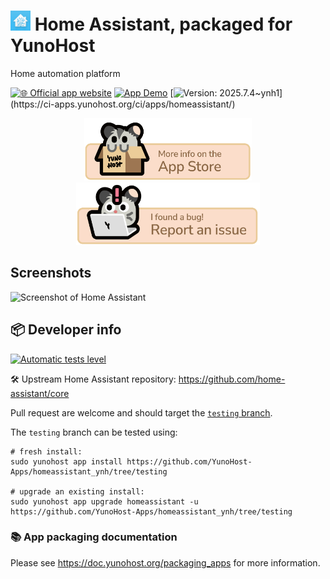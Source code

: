 <!--
N.B.: This README was automatically generated by <https://github.com/YunoHost/apps_tools/blob/main/readme_generator>
It shall NOT be edited by hand.
-->

<h1>
  <img src="https://raw.githubusercontent.com/YunoHost/apps/main/logos/homeassistant.png" width="32px" alt="Logo of Home Assistant">
  Home Assistant, packaged for YunoHost
</h1>

Home automation platform

[![🌐 Official app website](https://img.shields.io/badge/Official_app_website-darkgreen?style=for-the-badge)](https://www.home-assistant.io)
[![App Demo](https://img.shields.io/badge/App_Demo-blue?style=for-the-badge)](https://demo.home-assistant.io)
[![Version: 2025.7.4~ynh1](https://img.shields.io/badge/Version-2025.7.4~ynh1-rgba(0,150,0,1)?style=for-the-badge)](https://ci-apps.yunohost.org/ci/apps/homeassistant/)

<div align="center">
<a href="https://apps.yunohost.org/app/homeassistant"><img height="100px" src="https://github.com/YunoHost/yunohost-artwork/raw/refs/heads/main/badges/neopossum-badges/badge_more_info_on_the_appstore.svg"/></a>
<a href="https://github.com/YunoHost-Apps/homeassistant_ynh/issues"><img height="100px" src="https://github.com/YunoHost/yunohost-artwork/raw/refs/heads/main/badges/neopossum-badges/badge_report_an_issue.svg"/></a>
</div>


## Screenshots
![Screenshot of Home Assistant](./doc/screenshots/screenshot1.png)

## 📦 Developer info

[![Automatic tests level](https://apps.yunohost.org/badge/cilevel/homeassistant)](https://ci-apps.yunohost.org/ci/apps/homeassistant/)

🛠️ Upstream Home Assistant repository: <https://github.com/home-assistant/core>

Pull request are welcome and should target the [`testing` branch](https://github.com/YunoHost-Apps/homeassistant_ynh/tree/testing).

The `testing` branch can be tested using:
```
# fresh install:
sudo yunohost app install https://github.com/YunoHost-Apps/homeassistant_ynh/tree/testing

# upgrade an existing install:
sudo yunohost app upgrade homeassistant -u https://github.com/YunoHost-Apps/homeassistant_ynh/tree/testing
```

### 📚 App packaging documentation

Please see <https://doc.yunohost.org/packaging_apps> for more information.
